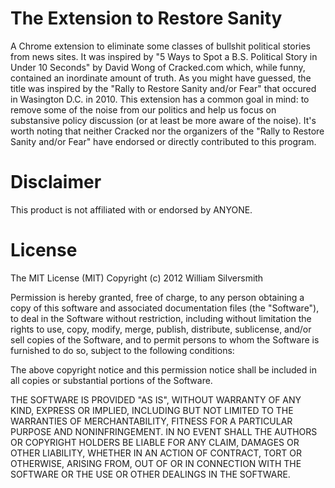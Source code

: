 The Extension to Restore Sanity
========================

A Chrome extension to eliminate some classes of bullshit political stories from news sites. It was inspired by "5 Ways to Spot a B.S. Political Story in Under 10 Seconds" by David Wong of Cracked.com which, while funny, contained an inordinate amount of truth. As you might have guessed, the title was inspired by the "Rally to Restore Sanity and/or Fear" that occured in Wasington D.C. in 2010. This extension has a common goal in mind: to remove some of the noise from our politics and help us focus on substansive policy discussion (or at least be more aware of the noise). It's worth noting that neither Cracked nor the organizers of the "Rally to Restore Sanity and/or Fear" have endorsed or directly contributed to this program.

Disclaimer
========================

This product is not affiliated with or endorsed by ANYONE.

License
========================

The MIT License (MIT)
Copyright (c) 2012 William Silversmith

Permission is hereby granted, free of charge, to any person obtaining a copy of this software and associated documentation files (the "Software"), to deal in the Software without restriction, including without limitation the rights to use, copy, modify, merge, publish, distribute, sublicense, and/or sell copies of the Software, and to permit persons to whom the Software is furnished to do so, subject to the following conditions:

The above copyright notice and this permission notice shall be included in all copies or substantial portions of the Software.

THE SOFTWARE IS PROVIDED "AS IS", WITHOUT WARRANTY OF ANY KIND, EXPRESS OR IMPLIED, INCLUDING BUT NOT LIMITED TO THE WARRANTIES OF MERCHANTABILITY, FITNESS FOR A PARTICULAR PURPOSE AND NONINFRINGEMENT. IN NO EVENT SHALL THE AUTHORS OR COPYRIGHT HOLDERS BE LIABLE FOR ANY CLAIM, DAMAGES OR OTHER LIABILITY, WHETHER IN AN ACTION OF CONTRACT, TORT OR OTHERWISE, ARISING FROM, OUT OF OR IN CONNECTION WITH THE SOFTWARE OR THE USE OR OTHER DEALINGS IN THE SOFTWARE.